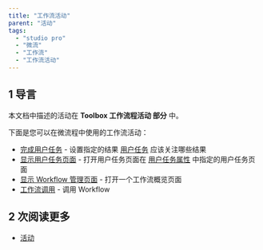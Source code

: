```yaml
---
title: "工作流活动"
parent: "活动"
tags:
  - "studio pro"
  - "微流"
  - "工作流"
  - "工作流活动"
---
```


## 1 导言

本文档中描述的活动在 **Toolbox **工作流程活动** 部分** 中。

下面是您可以在微流程中使用的工作流活动：

* [完成用户任务](complete-task) - 设置指定的结果 [用户任务](user-task) 应该关注哪些结果
* [显示用户任务页面](show-task-page) - 打开用户任务页面在 [用户任务属性](user-task) 中指定的用户任务页面
* [显示 Workflow 管理页面](show-workflow-page) - 打开一个工作流概览页面
* [工作流调用](workflow-call) - 调用 Workflow

## 2 次阅读更多

* [活动](活动)